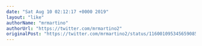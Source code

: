 ```yaml
---
date: "Sat Aug 10 02:12:17 +0000 2019"
layout: "like"
authorName: "mrmartino"
authorUrl: "https://twitter.com/mrmartino2"
originalPost: "https://twitter.com/mrmartino2/status/1160010953456590855"
---
```

